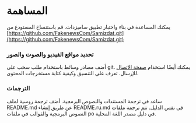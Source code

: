 [description]: # "Help improve Samizdat, spot fake news, and create your own."
[keywords]: # "code,report,translate,Github"

# المساهمة

يمكنك المساعدة في بناء واختبار تطبيق ساميزدات. قم باستنساخ المستودع من
[https://github.com/FakenewsCom/Samizdat.git](https://github.com/FakenewsCom/Samizdat.git)

### تحديد مواقع الفيديو والصوت والصور

أضف مصادر وسائط باستخدام طلب سحب على git. يمكنك أيضًا استخدام [صفحة الاتصال](../contact/) للإرسال.
تعرف على التنسيق وكيفية كتابة مستخرجات المحتوى.

### الترجمات

ساعد في ترجمة المستندات والنصوص البرمجية. أضف ترجمة روسية لملف README.md عن طريق إنشاء README.ru.md في نفس
الدليل. تتم ترجمة ملفات النصوص البرمجية والقوالب في ملفات po في دليل مصدر اللغة المحلية.